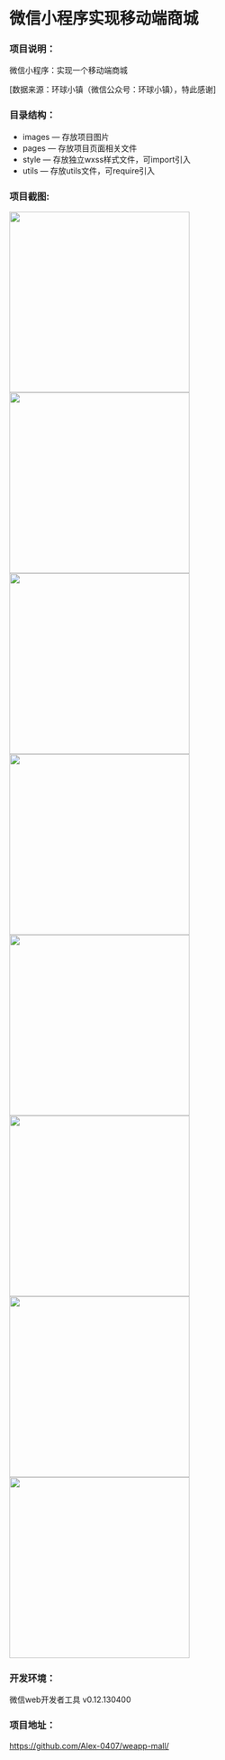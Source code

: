 # 微信小程序实现移动端商城
### 项目说明：
微信小程序：实现一个移动端商城  

[数据来源：环球小镇（微信公众号：环球小镇），特此感谢]

### 目录结构：
- images — 存放项目图片
- pages — 存放项目页面相关文件
- style — 存放独立wxss样式文件，可import引入
- utils — 存放utils文件，可require引入

### 项目截图:

<img src="https://github.com/Alex-0407/weapp-mall/blob/master/images/screenshots/11.PNG" width="320px" style="display:inline;">
<img src="https://github.com/Alex-0407/weapp-mall/blob/master/images/screenshots/12.PNG" width="320px" style="display:inline;">

<img src="https://github.com/Alex-0407/weapp-mall/blob/master/images/screenshots/13.PNG" width="320px" style="display:inline;">
<img src="https://github.com/Alex-0407/weapp-mall/blob/master/images/screenshots/14.PNG" width="320px" style="display:inline;">

<img src="https://github.com/Alex-0407/weapp-mall/blob/master/images/screenshots/15.PNG" width="320px" style="display:inline;">
<img src="https://github.com/Alex-0407/weapp-mall/blob/master/images/screenshots/16.PNG" width="320px" style="display:inline;">

<img src="https://github.com/Alex-0407/weapp-mall/blob/master/images/screenshots/17.PNG" width="320px" style="display:inline;">
<img src="https://github.com/Alex-0407/weapp-mall/blob/master/images/screenshots/18.PNG" width="320px" style="display:inline;">

### 开发环境：
微信web开发者工具 v0.12.130400

### 项目地址：
https://github.com/Alex-0407/weapp-mall/
